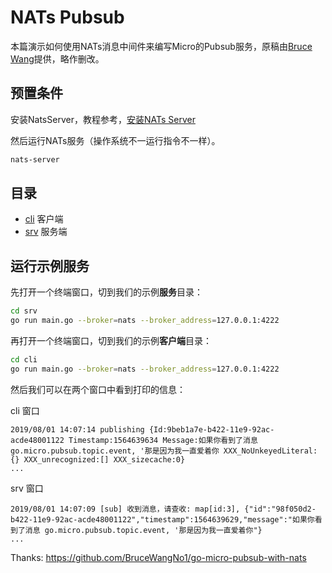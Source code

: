 # NATs Pubsub

本篇演示如何使用NATs消息中间件来编写Micro的Pubsub服务，原稿由[Bruce Wang](https://github.com/BruceWangNo1/go-micro-pubsub-with-nats)提供，略作删改。

## 预置条件

安装NatsServer，教程参考，[安装NATs Server](https://nats-io.github.io/docs/nats_server/installation.html)

然后运行NATs服务（操作系统不一运行指令不一样）。

```bash
nats-server
```

## 目录

- [cli](cli) 客户端
- [srv](srv) 服务端

## 运行示例服务

先打开一个终端窗口，切到我们的示例**服务**目录：

```bash
cd srv
go run main.go --broker=nats --broker_address=127.0.0.1:4222
```

再打开一个终端窗口，切到我们的示例**客户端**目录：

```bash
cd cli
go run main.go --broker=nats --broker_address=127.0.0.1:4222
```

然后我们可以在两个窗口中看到打印的信息：

cli 窗口

```text
2019/08/01 14:07:14 publishing {Id:9beb1a7e-b422-11e9-92ac-acde48001122 Timestamp:1564639634 Message:如果你看到了消息 go.micro.pubsub.topic.event, '那是因为我一直爱着你 XXX_NoUnkeyedLiteral:{} XXX_unrecognized:[] XXX_sizecache:0}
...
```

srv 窗口

```text
2019/08/01 14:07:09 [sub] 收到消息，请查收: map[id:3], {"id":"98f050d2-b422-11e9-92ac-acde48001122","timestamp":1564639629,"message":"如果你看到了消息 go.micro.pubsub.topic.event, '那是因为我一直爱着你"}
...
```

Thanks: https://github.com/BruceWangNo1/go-micro-pubsub-with-nats
